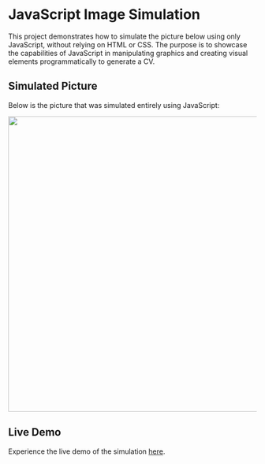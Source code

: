 # JavaScript Image Simulation

This project demonstrates how to simulate the picture below using only JavaScript, without relying on HTML or CSS. 
The purpose is to showcase the capabilities of JavaScript in manipulating graphics and creating visual elements programmatically to generate a CV.

## Simulated Picture

Below is the picture that was simulated entirely using JavaScript:

<img src="https://drive.google.com/uc?export=view&id=1LA9T1SjTV9CST9IZEfS4ok_aQD6wkaJ-" width="600">

## Live Demo

Experience the live demo of the simulation [here](https://your-live-demo-link.com](https://sara3saeed.github.io/DOM-HW-/)).
